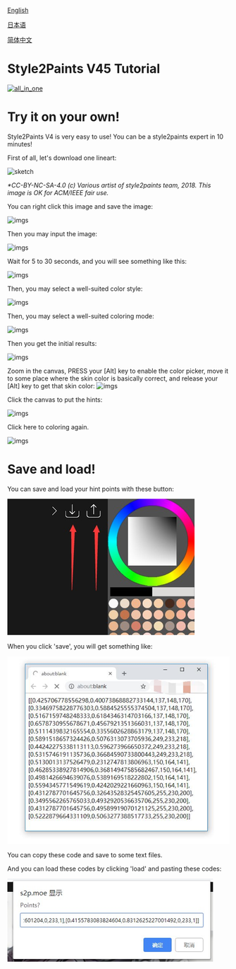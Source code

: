 ﻿[English](https://style2paints.github.io/)

[日本语](https://style2paints.github.io/README_ja)

[简体中文](https://style2paints.github.io/README_zh)

# Style2Paints V45 Tutorial

[![all_in_one](https://raw.githubusercontent.com/style2paints/style2paints.github.io/master/new_images/en.jpg)](https://raw.githubusercontent.com/style2paints/style2paints.github.io/master/new_images/en.jpg)

# Try it on your own!

Style2Paints V4 is very easy to use! You can be a style2paints expert in 10 minutes!

First of all, let's download one lineart:

![sketch](https://raw.githubusercontent.com/style2paints/style2paints.github.io/master/new_images/xg.jpg)

*\*CC-BY-NC-SA-4.0 (c) Various artist of style2paints team, 2018. This image is OK for ACM/IEEE fair use.*

You can right click this image and save the image:

![imgs](https://raw.githubusercontent.com/style2paints/style2paints.github.io/master/new_images/1.jpg)

Then you may input the image:

![imgs](https://raw.githubusercontent.com/style2paints/style2paints.github.io/master/new_images/2.jpg)

Wait for 5 to 30 seconds, and you will see something like this:

![imgs](https://raw.githubusercontent.com/style2paints/style2paints.github.io/master/new_images/3.jpg)

Then, you may select a well-suited color style:

![imgs](https://raw.githubusercontent.com/style2paints/style2paints.github.io/master/new_images/4.jpg)

Then, you may select a well-suited coloring mode:

![imgs](https://raw.githubusercontent.com/style2paints/style2paints.github.io/master/new_images/5.jpg)

Then you get the initial results:

![imgs](https://raw.githubusercontent.com/style2paints/style2paints.github.io/master/new_images/6.jpg)

Zoom in the canvas, PRESS your [Alt] key to enable the color picker, move it to some place where the skin color is basically correct, and release your [Alt] key to get that skin color:
![imgs](https://raw.githubusercontent.com/style2paints/style2paints.github.io/master/new_images/7.jpg)

Click the canvas to put the hints:

![imgs](https://raw.githubusercontent.com/style2paints/style2paints.github.io/master/new_images/8.jpg)

Click here to coloring again.

![imgs](https://raw.githubusercontent.com/style2paints/style2paints.github.io/master/new_images/9.jpg)

# Save and load!

You can save and load your hint points with these button:

![imgs](https://github.com/lllyasviel/style2paints/raw/master/imgs/21.jpg)

When you click 'save', you will get something like:

![imgs](https://github.com/lllyasviel/style2paints/raw/master/imgs/22.jpg)

You can copy these code and save to some text files.

And you can load these codes by clicking 'load' and pasting these codes:

![imgs](https://github.com/lllyasviel/style2paints/raw/master/imgs/23.jpg)

<span id="faq"></span>

